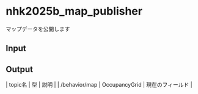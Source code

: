 # nhk2025b_map_publisher
マップデータを公開します

## Input

## Output

| topic名 | 型 | 説明 |
| /behavior/map | OccupancyGrid | 現在のフィールド |
